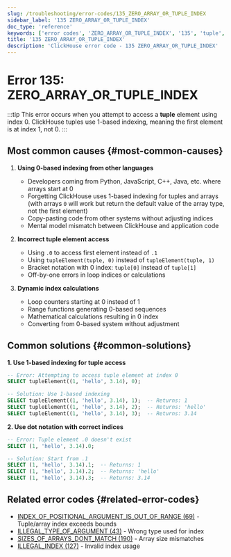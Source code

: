 ```yaml
---
slug: /troubleshooting/error-codes/135_ZERO_ARRAY_OR_TUPLE_INDEX
sidebar_label: '135 ZERO_ARRAY_OR_TUPLE_INDEX'
doc_type: 'reference'
keywords: ['error codes', 'ZERO_ARRAY_OR_TUPLE_INDEX', '135', 'tuple', 'index', 'zero', 'tupleElement']
title: '135 ZERO_ARRAY_OR_TUPLE_INDEX'
description: 'ClickHouse error code - 135 ZERO_ARRAY_OR_TUPLE_INDEX'
---
```


# Error 135: ZERO_ARRAY_OR_TUPLE_INDEX

:::tip
This error occurs when you attempt to access a **tuple** element using index 0.
ClickHouse tuples use 1-based indexing, meaning the first element is at index 1, not 0.
:::

## Most common causes {#most-common-causes}

1. **Using 0-based indexing from other languages**
   - Developers coming from Python, JavaScript, C++, Java, etc. where arrays start at 0
   - Forgetting ClickHouse uses 1-based indexing for tuples and arrays (with arrays `0` will work but return the default value of the array type, not the first element)
   - Copy-pasting code from other systems without adjusting indices
   - Mental model mismatch between ClickHouse and application code

2. **Incorrect tuple element access**
   - Using `.0` to access first element instead of `.1`
   - Using `tupleElement(tuple, 0)` instead of `tupleElement(tuple, 1)`
   - Bracket notation with 0 index: `tuple[0]` instead of `tuple[1]`
   - Off-by-one errors in loop indices or calculations

3. **Dynamic index calculations**
   - Loop counters starting at 0 instead of 1
   - Range functions generating 0-based sequences
   - Mathematical calculations resulting in 0 index
   - Converting from 0-based system without adjustment

## Common solutions {#common-solutions}

**1. Use 1-based indexing for tuple access**

```sql
-- Error: Attempting to access tuple element at index 0
SELECT tupleElement((1, 'hello', 3.14), 0);

-- Solution: Use 1-based indexing
SELECT tupleElement((1, 'hello', 3.14), 1);  -- Returns: 1
SELECT tupleElement((1, 'hello', 3.14), 2);  -- Returns: 'hello'
SELECT tupleElement((1, 'hello', 3.14), 3);  -- Returns: 3.14
```

**2. Use dot notation with correct indices**

```sql
-- Error: Tuple element .0 doesn't exist
SELECT (1, 'hello', 3.14).0;

-- Solution: Start from .1
SELECT (1, 'hello', 3.14).1;  -- Returns: 1
SELECT (1, 'hello', 3.14).2;  -- Returns: 'hello'
SELECT (1, 'hello', 3.14).3;  -- Returns: 3.14
```

## Related error codes {#related-error-codes}

- [INDEX_OF_POSITIONAL_ARGUMENT_IS_OUT_OF_RANGE (69)](/troubleshooting/error-codes/069_INDEX_OF_POSITIONAL_ARGUMENT_IS_OUT_OF_RANGE) - Tuple/array index exceeds bounds
- [ILLEGAL_TYPE_OF_ARGUMENT (43)](/troubleshooting/error-codes/043_ILLEGAL_TYPE_OF_ARGUMENT) - Wrong type used for index
- [SIZES_OF_ARRAYS_DONT_MATCH (190)](/troubleshooting/error-codes/190_SIZES_OF_ARRAYS_DONT_MATCH) - Array size mismatches
- [ILLEGAL_INDEX (127)](/troubleshooting/error-codes/127_ILLEGAL_INDEX) - Invalid index usage